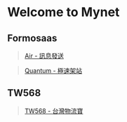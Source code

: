 # Welcome to Mynet

## Formosaas

>[Air - 訊息發送](/air)

>[Quantum - 極速架站](/quantum)

## TW568

>[TW568 - 台灣物流寶](/tw568)
